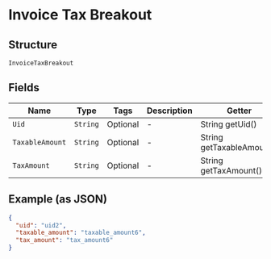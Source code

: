
# Invoice Tax Breakout

## Structure

`InvoiceTaxBreakout`

## Fields

| Name | Type | Tags | Description | Getter | Setter |
|  --- | --- | --- | --- | --- | --- |
| `Uid` | `String` | Optional | - | String getUid() | setUid(String uid) |
| `TaxableAmount` | `String` | Optional | - | String getTaxableAmount() | setTaxableAmount(String taxableAmount) |
| `TaxAmount` | `String` | Optional | - | String getTaxAmount() | setTaxAmount(String taxAmount) |

## Example (as JSON)

```json
{
  "uid": "uid2",
  "taxable_amount": "taxable_amount6",
  "tax_amount": "tax_amount6"
}
```

